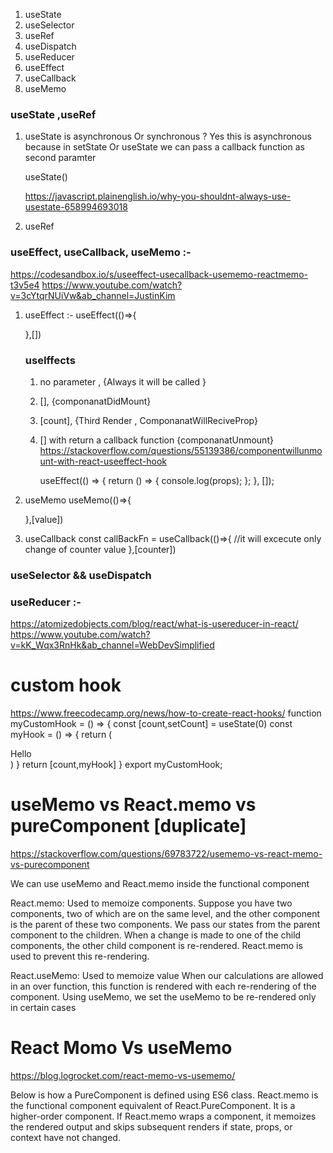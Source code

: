 1. useState 
2. useSelector 
3. useRef
4. useDispatch 
5. useReducer
6. useEffect
7. useCallback
8. useMemo
 
### useState ,useRef
1. useState is asynchronous Or synchronous ?
    Yes this is asynchronous because in setState Or useState we can pass a callback function as second paramter 

    useState()

    https://javascript.plainenglish.io/why-you-shouldnt-always-use-usestate-658994693018
2. useRef

### useEffect, useCallback, useMemo :- 

https://codesandbox.io/s/useeffect-usecallback-usememo-reactmemo-t3v5e4
https://www.youtube.com/watch?v=3cYtqrNUiVw&ab_channel=JustinKim

1. useEffect :- 
    useEffect(()=>{

    },[])
    ### useIffects 
    1. no parameter , {Always it will be called }
    2. [], {componanatDidMount}
    3. [count], {Third Render , ComponanatWillReciveProp}
    4. [] with return a callback function {componanatUnmount}
        https://stackoverflow.com/questions/55139386/componentwillunmount-with-react-useeffect-hook

        useEffect(() => {
            return () => {
                console.log(props);
            };
        }, []);

2. useMemo
    useMemo(()=>{

    },[value])

3. useCallback
    const callBackFn = useCallback(()=>{
        //it will excecute only change of counter value
    },[counter])

<Child callBackFn={callBackFn} counter={counter}>

### useSelector && useDispatch
<script>
import {incrementF,decrementF} from "./action"
import {useSelector,useDispatch} from "react-redux"

 const FunctionBased = () => {
    const dispatch = useDispatch()
    const data= useSelector(state=>state)
    const Add = () => {
        dispatch(incrementF())
    }
    const Minus = () => {
        dispatch(decrementF())
    }
    return (<div>
        <div>{data.value}</div>
        <button onClick={Add}>Increment</button>
        <button onClick={Minus}>Decrement</button>
    </div>)
}
export default FunctionBased
</script>


### useReducer :- 
https://atomizedobjects.com/blog/react/what-is-usereducer-in-react/
https://www.youtube.com/watch?v=kK_Wqx3RnHk&ab_channel=WebDevSimplified

<script>
import react , {useReducer} from "react"

const myReducer = (state,action) =>{
    switch(action.type){
        case "Add":
            return {...state, value: action.payload} 
        default :
            return state 
    }
}

const myFn = (props)=>{
    const [state,dispatch] = useReducer(myReducer,{value : 0})
    const Add = (val) =>{
        dispatch({type:"Add",payload:2})
    }
    return (
        <div>{state.value}</div>
    )
}
</script>

# custom hook
https://www.freecodecamp.org/news/how-to-create-react-hooks/
function  myCustomHook = () => {
    const [count,setCount] = useState(0)
    const myHook = () => {
        return (
            <div>Hello</div>
        )
    }
    return [count,myHook]
}
export myCustomHook;

# useMemo vs React.memo vs pureComponent [duplicate]
https://stackoverflow.com/questions/69783722/usememo-vs-react-memo-vs-purecomponent

We can use useMemo and React.memo inside the functional component

React.memo: Used to memoize components.
Suppose you have two components, two of which are on the same level, and the other component is the parent of these two components. We pass our states from the parent component to the children. When a change is made to one of the child components, the other child component is re-rendered. React.memo is used to prevent this re-rendering.


React.useMemo: Used to memoize value
When our calculations are allowed in an over function, this function is rendered with each re-rendering of the component. Using useMemo, we set the useMemo to be re-rendered only in certain cases

# React Momo Vs useMemo
https://blog.logrocket.com/react-memo-vs-usememo/

Below is how a PureComponent is defined using ES6 class. React.memo is the functional component equivalent of React.PureComponent. It is a higher-order component. If React.memo wraps a component, it memoizes the rendered output and skips subsequent renders if state, props, or context have not changed.